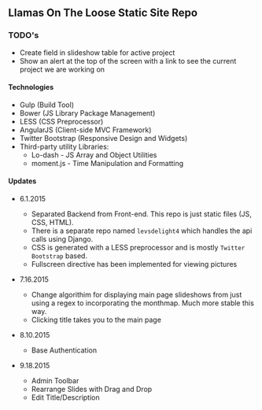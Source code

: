 ## Llamas On The Loose Static Site Repo

### TODO's
* Create field in slideshow table for active project
* Show an alert at the top of the screen with a link
  to see the current project we are working on

#### Technologies
* Gulp (Build Tool)
* Bower (JS Library Package Management)
* LESS (CSS Preprocessor)
* AngularJS (Client-side MVC Framework)
* Twitter Bootstrap (Responsive Design and Widgets)
* Third-party utility Libraries:
    * Lo-dash - JS Array and Object Utilities
    * moment.js - Time Manipulation and Formatting 


#### Updates
* 6.1.2015 
    * Separated Backend from Front-end.  This repo is just static files (JS, CSS, HTML).
    * There is a separate repo named `levsdelight4` which handles the api calls using Django.
    * CSS is generated with a LESS preprocessor and is mostly `Twitter Bootstrap` based.
    * Fullscreen directive has been implemented for viewing pictures


* 7.16.2015
    * Change algorithim for displaying main page slideshows
      from just using a regex to incorporating the monthmap.
      Much more stable this way.
    * Clicking title takes you to the main page

* 8.10.2015
    * Base Authentication

* 9.18.2015
    * Admin Toolbar
    * Rearrange Slides with Drag and Drop
    * Edit Title/Description
